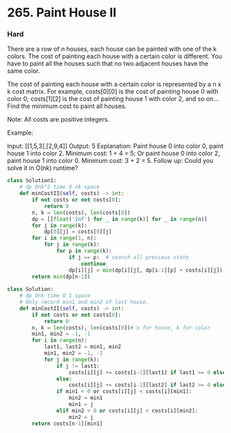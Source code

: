 # 265. Paint House II
### Hard
There are a row of n houses, each house can be painted with one of the k colors. The cost of painting each house with a certain color is different. You have to paint all the houses such that no two adjacent houses have the same color.

The cost of painting each house with a certain color is represented by a n x k cost matrix. For example, costs[0][0] is the cost of painting house 0 with color 0; costs[1][2] is the cost of painting house 1 with color 2, and so on... Find the minimum cost to paint all houses.

Note:
All costs are positive integers.

Example:

Input: [[1,5,3],[2,9,4]]
Output: 5
Explanation: Paint house 0 into color 0, paint house 1 into color 2. Minimum cost: 1 + 4 = 5; 
             Or paint house 0 into color 2, paint house 1 into color 0. Minimum cost: 3 + 2 = 5. 
Follow up:
Could you solve it in O(nk) runtime?

```python
class Solution1:
    # dp Onk^2 time O nk space
    def minCostII(self, costs) -> int:
        if not costs or not costs[0]:
            return 0
        n, k = len(costs), len(costs[0])
        dp = [[float('inf') for _ in range(k)] for _ in range(n)]
        for j in range(k):
            dp[0][j] = costs[0][j]
        for i in range(1, n):
            for j in range(k):
                for p in range(k):
                    if j == p:  # search all previous state
                        continue
                    dp[i][j] = min(dp[i][j], dp[i-1][p] + costs[i][j])
        return min(dp[n-1])
    
class Solution:
    # dp Onk time O 1 space
    # Only record min1 and min2 of last house.
    def minCostII(self, costs) -> int:    
        if not costs or not costs[0]:
            return 0
        n, k = len(costs), len(costs[0])# n for house, k for color 
        min1, min2 = -1, -1
        for i in range(n):
            last1, last2 = min1, min2
            min1, min2 = -1, -1
            for j in range(k):
                if j != last1:
                    costs[i][j] += costs[i-1][last1] if last1 >= 0 else 0
                else:
                    costs[i][j] += costs[i-1][last2] if last2 >= 0 else 0
                if min1 < 0 or costs[i][j] < costs[i][min1]:
                    min2 = min1
                    min1 = j
                elif min2 < 0 or costs[i][j] < costs[i][min2]:
                    min2 = j
        return costs[n-1][min1]     
        
```
